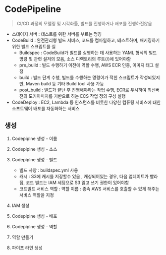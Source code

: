 # CodePipeline

> CI/CD 과정의 모델링 및 시각화툴, 빌드를 진행하거나 배포를 진행하진않음


- 스테이지 서버 : 테스트를 위한 서버를 부르는 명칭
- CodeBuild : 완전관리형 빌드 서비스, 코드를 컴파일하고, 테스트하며, 패키징하기 위한 빌드 스크립트를 실
    - Buildspec : CodeBuild가 빌드를 실행하는 데 사용하는 YAML 형식의 빌드 명령 및 관련 설저의 모음, 소스 디렉토리의 루트(/)에 있어야함
    - pre_build : 빌드 수행하기 이전에 역할 수행, AWS ECR 인증, 이미지 태그 설정
    - build : 빌드 단계 수행, 빌드를 수행하는 명령어가 적힌 스크립트가 작성되있지만, Maven build 등 기타 Build tool 사용 가능 
    - post_build : 빌드가 끝난 후 진행해야하는 작업 수행, ECR로 푸시하여 최신버전의 도커이미지를 기반으로 하는 ECS 작업 정의 구성 실행 
- CodeDeploy : EC2, Lambda 등 인스턴스를 비롯한 다양한 컴퓨팅 서비스에 대한 소프트웨어 배포를 자동화하는 서비스

## 생성


1. Codepiplne 생성 - 이름

2. Codepiplne 생성 - 소스

3. Codepiplne 생성 - 빌드 
    - 빌드 사양 : buildspec.yml 사용
    - 캐시 : S3에 캐시를 저장할수 있음 , 캐싱되어있는 경우, 다음 업데이트가 빨라짐, 코드 빌드는 IAM 세팅으로 S3 읽고 쓰기 권한이 있어야함
    - 코드빌드 서비스 역할 : 역할 이름 : 종속 AWS 서비스를 호출할 수 있게 해주는 서비스 역할을 지정
    
4. IAM 생성

5. Codepiplne 생성 - 배포 

6. Codepiplne 생성 - 역할 

7. 역할 만들기 

8. 파이프 라인 생성

